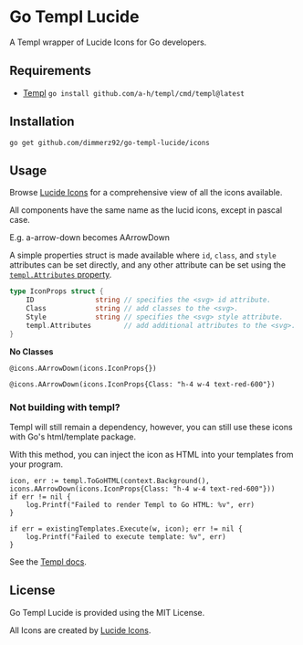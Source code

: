 # Go Templ Lucide

A Templ wrapper of Lucide Icons for Go developers.

## Requirements

* [Templ](https://templ.guide/) `go install github.com/a-h/templ/cmd/templ@latest`

## Installation

`go get github.com/dimmerz92/go-templ-lucide/icons`

## Usage

Browse [Lucide Icons](https://lucide.dev/icons/) for a comprehensive view of all the icons available.

All components have the same name as the lucid icons, except in pascal case.

E.g. a-arrow-down becomes AArrowDown

A simple properties struct is made available where `id`, `class`, and `style` attributes can be set directly, and any other attribute can be set using the [`templ.Attributes` property](https://templ.guide/syntax-and-usage/attributes/#spread-attributes).

```go
type IconProps struct {
	ID               string // specifies the <svg> id attribute.
	Class            string // add classes to the <svg>.
	Style            string // specifies the <svg> style attribute.
	templ.Attributes        // add additional attributes to the <svg>.
}
```

**No Classes**
```templ
@icons.AArrowDown(icons.IconProps{})
```

```templ
@icons.AArrowDown(icons.IconProps{Class: "h-4 w-4 text-red-600"})
```

### Not building with templ?

Templ will still remain a dependency, however, you can still use these icons with Go's html/template package.

With this method, you can inject the icon as HTML into your templates from your program.

```templ
icon, err := templ.ToGoHTML(context.Background(), icons.AArrowDown(icons.IconProps{Class: "h-4 w-4 text-red-600"}))
if err != nil {
    log.Printf("Failed to render Templ to Go HTML: %v", err)
}

if err = existingTemplates.Execute(w, icon); err != nil {
    log.Printf("Failed to execute template: %v", err)
}
```

See the [Templ docs](https://templ.guide/syntax-and-usage/using-with-go-templates#using-a-templ-component-withhtmltemplate).

## License

Go Templ Lucide is provided using the MIT License.

All Icons are created by [Lucide Icons](https://github.com/lucide-icons/lucide).
